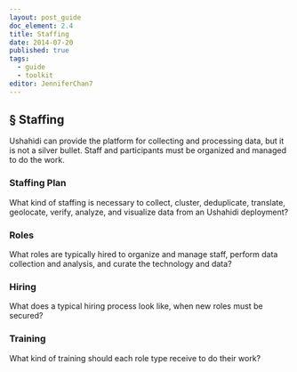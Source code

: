 ```yaml
---
layout: post_guide
doc_element: 2.4
title: Staffing
date: 2014-07-20
published: true
tags:
  - guide
  - toolkit
editor: JenniferChan7
---
```


## &sect; Staffing

 Ushahidi can provide the platform for collecting and processing data, but it is not a silver bullet. Staff and participants must be organized and managed to do the work.

### Staffing Plan

What kind of staffing is necessary to collect, cluster, deduplicate, translate, geolocate, verify, analyze, and visualize data from an Ushahidi deployment?

### Roles

What roles are typically hired to organize and manage staff, perform data collection and analysis, and curate the technology and data?

### Hiring

What does a typical hiring process look like, when new roles must be secured?

### Training

What kind of training should each role type receive to do their work?


